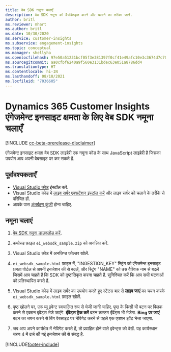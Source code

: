 ```yaml
---
title: वेब SDK नमूना चलाएँ
description: वेब SDK नमूना को वैयक्तिकृत करने और चलाने का तरीका जानें.
author: britl
ms.reviewer: mhart
ms.author: britl
ms.date: 10/30/2020
ms.service: customer-insights
ms.subservice: engagement-insights
ms.topic: conceptual
ms.manager: shellyha
ms.openlocfilehash: 97e50a51231bcf05f3e381397f0cf41e49afc10e3c3674d7c709c8f521979e12
ms.sourcegitcommit: aa0cfbf6240a9f560e3131bdec63e051a8786dd4
ms.translationtype: HT
ms.contentlocale: hi-IN
ms.lasthandoff: 08/10/2021
ms.locfileid: "7036605"
---
```

# <a name="run-the-web-sdk-sample-for-dynamics-365-customer-insights-engagement-insights-capability"></a>Dynamics 365 Customer Insights एंगेजमेन्ट इनसाइट क्षमता के लिए वेब SDK नमूना चलाएँ

[!INCLUDE [cc-beta-prerelease-disclaimer](includes/cc-beta-prerelease-disclaimer.md)]

एंगेजमेन्ट इनसाइट क्षमता वेब SDK लाइब्रेरी एक नमूना कोड के साथ JavaScript लाइब्रेरी है जिसका उपयोग आप अपनी वेबसाइट पर कर सकते हैं.

## <a name="prerequisites"></a>पूर्वावश्यकताएँ

- [Visual Studio कोड](https://code.visualstudio.com/) इंस्टॉल करें.
- Visual Studio कोड में [लाइव सर्वर एक्सटेंशन इंस्टॉल करें](https://marketplace.visualstudio.com/items?itemName=ritwickdey.LiveServer) और लाइव सर्वर को चलाने के तरीके से परिचित हों.
- आपके पास [अंतर्ग्रहण कुंजी](instrument-website.md) होना चाहिए.

## <a name="run-sample"></a>नमूना चलाएं

1. [वेब SDK नमूना डाउनलोड करें](https://download.pi.dynamics.com/sdk/EngagementInsightsSamples/ei_websdk_sample.zip).

1. कम्प्रेस्ड फ़ाइल `ei_websdk_sample.zip` को अनज़िप करें.

1. Visual Studio कोड में अनज़िप्ड फ़ोल्डर खोलें.

1. `ei_websdk_sample.html` फ़ाइल में, "INGESTION_KEY" स्ट्रिंग को एंगेजमेन्ट इनसाइट क्षमता पोर्टल से अपनी इनजेशन की से बदलें, और स्ट्रिंग "NAME" को उस वैश्विक नाम से बदलें जिसमें आप चाहते हैं कि SDK को दृष्टांतिकृत करना चाहते हैं. सुनिश्चित करें कि आप सभी घटनाओं को प्रतिस्थापित करते हैं.

1. Visual Studio कोड में लाइव सर्वर का उपयोग करते हुए स्टेटस बार से **लाइव जाएं** का चयन करके `ei_websdk_sample.html` फ़ाइल खोलें.

1. पृष्ठ खोलने पर, एक व्यू इवेन्ट स्वचालित रूप से भेजी जानी चाहिए. पृष्ठ के किसी भी बटन पर क्लिक करने से एक्शन इवेंट्स भेजे जाएंगे. **ईवेंट्स ट्रैक करें** बटन कस्टम ईवेंट्स भी भेजेगा. **Bing पर जाएं** बटन का चयन करने से बिंग वेबसाइट पर नेविगेट करने से पहले एक एक्शन इवेंट भेजा जाएगा.

1. जब आप अपने कार्यक्षेत्र में नेविगेट करते हैं, तो प्रवाहित होने वाले इवेन्ट्स को देखें. यह कार्यस्थान चरण 4 में दर्ज की गई इनजेशन की से संबद्ध है.


[!INCLUDE[footer-include](../includes/footer-banner.md)]